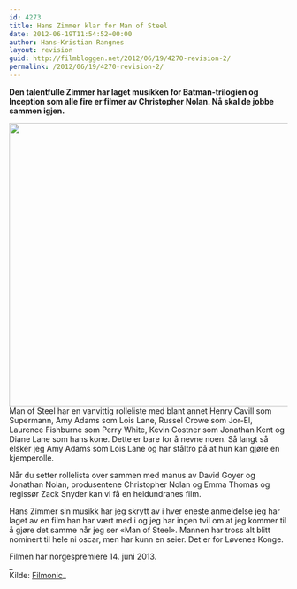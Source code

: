 ```yaml
---
id: 4273
title: Hans Zimmer klar for Man of Steel
date: 2012-06-19T11:54:52+00:00
author: Hans-Kristian Rangnes
layout: revision
guid: http://filmbloggen.net/2012/06/19/4270-revision-2/
permalink: /2012/06/19/4270-revision-2/
---
```

**Den talentfulle Zimmer har laget musikken for Batman-trilogien og Inception som alle fire er filmer av Christopher Nolan. Nå skal de jobbe sammen igjen.**<!--more-->

<a href="http://filmbloggen.net/?attachment_id=4271" rel="attachment wp-att-4271"><img class="alignnone size-large wp-image-4271" src="http://filmbloggen.net/wp-content/uploads//2012/06/CHRISTOPHER-NOLAN-620x511.jpg" alt="" width="620" height="511" /></a>  
Man of Steel har en vanvittig rolleliste med blant annet Henry Cavill som Supermann, Amy Adams som Lois Lane, Russel Crowe som Jor-El, Laurence Fishburne som Perry White, Kevin Costner som Jonathan Kent og Diane Lane som hans kone. Dette er bare for å nevne noen. Så langt så elsker jeg Amy Adams som Lois Lane og har ståltro på at hun kan gjøre en kjemperolle.

Når du setter rollelista over sammen med manus av David Goyer og Jonathan Nolan, produsentene Christopher Nolan og Emma Thomas og regissør Zack Snyder kan vi få en heidundranes film.

Hans Zimmer sin musikk har jeg skrytt av i hver eneste anmeldelse jeg har laget av en film han har vært med i og jeg har ingen tvil om at jeg kommer til å gjøre det samme når jeg ser &laquo;Man of Steel&raquo;. Mannen har tross alt blitt nominert til hele ni oscar, men har kunn en seier. Det er for Løvenes Konge.

Filmen har norgespremiere 14. juni 2013.  
_  
Kilde: [Filmonic](http://filmonic.com/hans-zimmer-set-to-score-man-of-steel?utm_source=twitterfeed&utm_medium=twitter&utm_campaign=Feed%3A+Filmonic+%28Filmonic%29)_

&nbsp;

&nbsp;

&nbsp;

&nbsp;

&nbsp;

&nbsp;

&nbsp;

&nbsp;

&nbsp;

&nbsp;

&nbsp;

&nbsp;